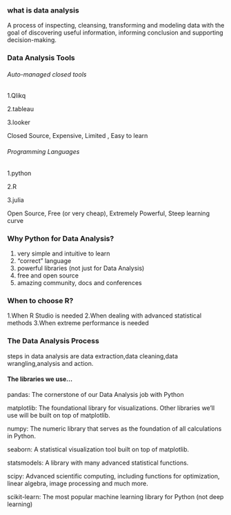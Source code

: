 ### what is data analysis
A process of inspecting, cleansing, transforming and modeling data with the goal of discovering useful information, informing conclusion and supporting decision-making.

### Data Analysis Tools
###### Auto-managed closed tools
1.Qlikq

2.tableau

3.looker

Closed Source,
 Expensive,
 Limited ,
 Easy to learn

###### Programming Languages
1.python

2.R

3.julia
 
 Open Source,
 Free (or very cheap), 
 Extremely Powerful,
 Steep learning curve


### Why Python for Data Analysis?
1. very simple and intuitive to learn
2. “correct” language
3. powerful libraries (not just for Data Analysis)
4. free and open source
5. amazing community, docs and conferences

### When to choose R?
1.When R Studio is needed
2.When dealing with advanced statistical methods
3.When extreme performance is needed

### The Data Analysis Process
steps in data analysis are data extraction,data cleaning,data wrangling,analysis and action.

#### The libraries we use...
pandas: The cornerstone of our Data Analysis job with Python

matplotlib: The foundational library for visualizations. Other libraries we’ll use will be built on top of matplotlib.

numpy: The numeric library that serves as the foundation of all calculations in Python.

seaborn: A statistical visualization tool built on top of matplotlib.

statsmodels: A library with many advanced statistical functions.

scipy: Advanced scientific computing, including functions for optimization, linear algebra, image processing and much more.

scikit-learn: The most popular machine learning library for Python (not deep learning)
